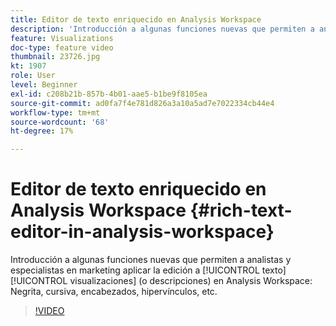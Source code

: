 ```yaml
---
title: Editor de texto enriquecido en Analysis Workspace
description: 'Introducción a algunas funciones nuevas que permiten a analistas y especialistas en marketing aplicar la edición a visualizaciones de texto (o descripciones) en Analysis Workspace: negrita, cursiva, encabezados, hipervínculos, etc.'
feature: Visualizations
doc-type: feature video
thumbnail: 23726.jpg
kt: 1907
role: User
level: Beginner
exl-id: c208b21b-857b-4b01-aae5-b1be9f8105ea
source-git-commit: ad0fa7f4e781d826a3a10a5ad7e7022334cb44e4
workflow-type: tm+mt
source-wordcount: '68'
ht-degree: 17%

---
```


# Editor de texto enriquecido en Analysis Workspace {#rich-text-editor-in-analysis-workspace}

Introducción a algunas funciones nuevas que permiten a analistas y especialistas en marketing aplicar la edición a [!UICONTROL texto] [!UICONTROL visualizaciones] (o descripciones) en Analysis Workspace: Negrita, cursiva, encabezados, hipervínculos, etc.

>[!VIDEO](https://video.tv.adobe.com/v/23726/?quality=12)
